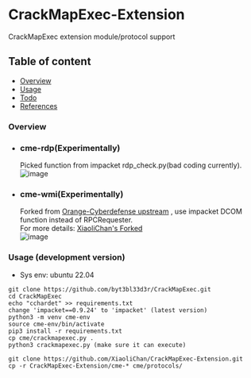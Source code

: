 # CrackMapExec-Extension
CrackMapExec extension module/protocol support

## Table of content

* [Overview](#overview)
* [Usage](#Usage)
* [Todo](#todo)
* [References](#References)

### Overview

- ### cme-rdp(Experimentally)  
  Picked function from impacket rdp_check.py(bad coding currently).  
  ![image](https://user-images.githubusercontent.com/30458572/172290058-4723e9bb-da60-4470-90a8-0e3fa15db5cf.png)

- ### cme-wmi(Experimentally)  
  Forked from [Orange-Cyberdefense upstream](https://github.com/Orange-Cyberdefense/cme-wmi) , use impacket DCOM function instead of RPCRequester.  
  For more details: [XiaoliChan's Forked](https://github.com/XiaoliChan/CrackMapExec-WMI)  
  ![image](https://user-images.githubusercontent.com/30458572/172290474-1021ab72-fbaa-43c2-801a-ba5f8e609b1c.png)

### Usage (development version)
- Sys env: ubuntu 22.04
```
git clone https://github.com/byt3bl33d3r/CrackMapExec.git
cd CrackMapExec
echo "cchardet" >> requirements.txt
change 'impacket==0.9.24' to 'impacket' (latest version)
python3 -m venv cme-env
source cme-env/bin/activate
pip3 install -r requirements.txt
cp cme/crackmapexec.py .
python3 crackmapexec.py (make sure it can execute)

git clone https://github.com/XiaoliChan/CrackMapExec-Extension.git
cp -r CrackMapExec-Extension/cme-* cme/protocols/
```
